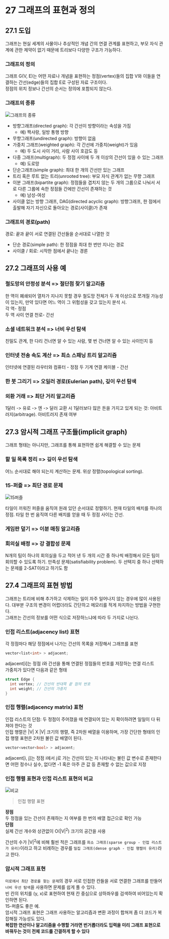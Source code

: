 # 27 그래프의 표현과 정의

## 27.1 도입

그래프는 현실 세계의 사물이나 추상적인 개념 간의 연결 관계를 표현하고, 부모 자식 관계에 관한 제약이 없기 때문에 트리보다 다양한 구조가 가능하다.

### 그래프의 정의

그래프 G(V, E)는 어떤 자료나 개념을 표현하는 정점(vertex)들의 집합 V와 이들을 연결하는 간선(edge)들의 집합 E로 구성된 자료 구조이다.  
정점의 위치 정보나 간선의 순서는 정의에 포함되지 않는다.

### 그래프의 종류

![그래프의 종류](https://doorisopen.github.io/developers-library/images/Datastructure/datastructure-graph-category.JPG)

- 방향그래프(directed graph): 각 간선이 방향이라는 속성을 가짐
  - 예) 짝사랑, 일방 통행 방향
- 무향그래프(undirected graph): 방향이 없음
- 가중치 그래프(weighted graph): 각 간선에 가중치(weight)가 있음
  - 예) 두 도시 사이 거리, 사람 사이 호감도 등
- 다중 그래프(multigraph): 두 정점 사이에 두 개 이상의 간선이 있을 수 있는 그래프
  - 예) 도로망
- 단순그래프(simple graph): 최대 한 개의 간선만 있는 그래프
- 트리 혹은 루트 없는 트리(unrooted tree): 부모 자식 관계가 없는 무향 그래프
- 이분 그래프(bipartite graph): 정점들을 겹치지 않는 두 개의 그룹으로 나눠서 서로 다른 그룹에 속한 정점들 간에만 간선이 존재하는 것
  - 예) 남성-여성
- 사이클 없는 방향 그래프, DAG(directed acyclic graph): 방향그래프, 한 점에서 출발해 자기 자신으로 돌아오는 경로(사이클)가 존재

### 그래프의 경로(path)

경로: 끝과 끝이 서로 연결된 간선들을 순서대로 나열한 것

- 단순 경로(simple path): 한 정점을 최대 한 번만 지나는 경로
- 사이클 / 회로: 시작한 점에서 끝나는 경론

## 27.2 그래프의 사용 예

### 철도망의 안정성 분석 => 절단점 찾기 알고리즘

한 역이 폐쇄되어 열차가 지나지 못할 경우 철도망 전체가 두 개 이상으로 쪼개질 가능성이 있는지, 만약 있다면 어느 역이 그 위험성을 갖고 있는지 분석 시.  
각 역- 정점  
두 역 사이 연결 천로- 간선

### 소셜 네트워크 분석 => 너비 우선 탐색

친밀도 관계, 한 다리 건너면 알 수 있는 사람, 몇 번 건너면 알 수 있는 사이인지 등

### 인터넷 전송 속도 계산 => 최소 스패닝 트리 알고리즘

인터넷에 연결된 라우터와 컴퓨터 - 정점
두 기계 연결 케이블 - 간선

### 한 붓 그리기 => 오일러 경로(Eulerian path), 깊이 우선 탐색

### 외환 거래 => 최단 거리 알고리즘

1달러 -> 유로 -> 엔 -> 달러 교환 시 1달러보다 많은 돈을 가지고 있게 되는 것: 아비트러지(arbitrage). 아비트러지 존재 여부

## 27.3 암시적 그래프 구조들(implicit graph)

그래프 형태는 아니지만, 그래프를 통해 표현하면 쉽게 해결할 수 있는 문제

### 할 일 목록 정리 => 깊이 우선 탐색

어느 순서대로 해야 되는지 계산하는 문제. 위상 정렬(topological sorting).

### 15-퍼즐 => 최단 경로 문제

![15퍼즐](https://encrypted-tbn0.gstatic.com/images?q=tbn:ANd9GcQkrhDQE7Vi-bIefyCf7rkSu5lWi6tp0dhWvQ&usqp=CAU)

타일이 끼워진 퍼즐을 움직여 원래 있던 순서대로 정렬하기. 현재 타일의 배치를 하나의 정점. 타일 한 번 움직여 다른 배치를 얻을 때 두 정점 사이는 간선.

### 게임판 덮기 => 이분 매칭 알고리즘

### 회의실 배정 => 강 결합성 문제

N개의 팀이 하나의 회의실을 두고 적어 낸 두 개의 시간 중 하나씩 배정해서 모든 팀이 회의할 수 있도록 하기. 만족성 문제(satisfiability problem). 두 선택지 중 하나 선택하는 문제를 2-SAT이라고 하기도 함

## 27.4 그래프의 표현 방법

그래프는 트리에 비해 추가하고 삭제하는 일이 자주 일어나지 않는 경우에 많이 사용된다. 대부분 구조의 변경이 어렵더라도 간단하고 메모리를 적게 차지하는 방법을 구현한다.  
그래프는 간선의 정보를 어떤 식으로 저장하느냐에 따라 두 가지로 나뉜다.

### 인접 리스트(adjacency list) 표현

각 정점마다 해당 정점에서 나가는 간선의 목록을 저장해서 그래프를 표현

```C++
vector<list<int> > adjacent;
```

adjacent[i]는 정점 i와 간선을 통해 연결된 정점들의 번호를 저장하는 연결 리스트  
가중치가 있다면 다음과 같은 형태

```C++
struct Edge {
  int vertex; // 간선의 반대쪽 끝 점의 번호
  int weight; // 간선의 가중치
}
```

### 인접 행렬(adjacency matrix) 표현

인접 리스트의 단점: 두 정점이 주어졌을 때 연결되어 있는 지 확이하려면 일일이 다 뒤져야 한다는 것  
인접 행렬은 |V| X |V| 크기의 행렬, 즉 2차원 배열을 이용하며, 가장 간단한 형태의 인접 행렬 표현은 2차원 불린 값 배열이 된다.

```C++
vector<vector<bool> > adjacent;
```

adjacent[i, j]는 정점 i에서 j로 가는 간선이 있는 지 나타내는 불린 값 변수로 존재한다면 어떤 정수나 실수, 없다면 -1 혹은 아주 큰 값 등 존재할 수 없는 값으로 지정

### 인접 행렬 표현과 인접 리스트 표현의 비교

![비교](https://lh3.googleusercontent.com/proxy/6N5HfzV5UeZNxsW5XTAfkTInY8Bd9Zk_XCoJp2Ia5cIja_D-hOa9cv3HqWawboHrXjR7cLWAlbrnshumJe7hDZ6349YW8Yw0D_Pcyd0SURDxiZFejBI6RlFmVyyKebyfsTm7JtOZqfEnTUc3TUd6rJB1Gw26uIQv7sZAjsSECYuacWfKEMy816yk8d2oIV46XLz1Gu7nzEIQfRbjWNKps4f3qQIzLeelwQU1fk0neXmsY8wpiFvPPMX41AIdY2W0vpIddJroPejbax67b8L4qtn6YMI3PXPCb3EN)

> 인접 행렬 표현

**장점**  
두 정점을 있는 간선이 존재하는 지 여부를 한 번의 배열 접근으로 확인 가능  
**단점**  
실제 간선 개수와 상관없이 O(|V|<sup>2</sup>) 크기의 공간을 사용

간선의 수가 |V|<sup>2</sup>에 비해 훨씬 적은 그래프를 `희소 그래프(sparse group - 인접 리스트가 유리)`이라고 하고 비례하는 경우를 `밀집 그래프(dense graph - 인접 행렬이 유리)`라고 한다.

### 암시적 그래프 표현

`미로에서 최단 경로를 찾는 문제`의 경우 서로 인접한 칸들을 서로 연결한 그래프를 만들어 `너비 우선 탐색`을 사용하면 문제를 쉽게 풀 수 있다.  
빈 칸의 위치를 (y, x)로 표현하여 현재 칸 중심으로 상하좌우를 검색하여 비어있는지 확인하면 된다.  
15-퍼즐도 좋은 예.  
암시적 그래프 표현은 그래프 사용하는 알고리즘과 변환 과정이 합쳐져 좀 더 코드가 복잡해질 가능성도 있다.  
**복잡한 연산이나 알고리즘을 수행할 거라면 번거롭더라도 입력을 미리 그래프 표현으로 바꿔두는 것이 전체 코드를 간결하게 할 수 있다**

